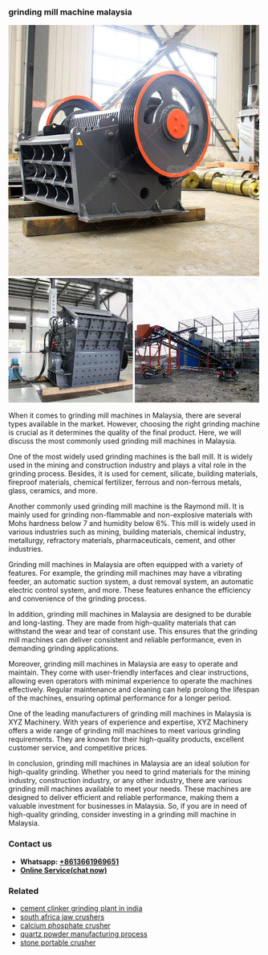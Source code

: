 <h3>grinding mill machine malaysia</h3><img src='1706755832.jpg' alt=''><p>When it comes to grinding mill machines in Malaysia, there are several types available in the market. However, choosing the right grinding machine is crucial as it determines the quality of the final product. Here, we will discuss the most commonly used grinding mill machines in Malaysia.</p><p>One of the most widely used grinding machines is the ball mill. It is widely used in the mining and construction industry and plays a vital role in the grinding process. Besides, it is used for cement, silicate, building materials, fireproof materials, chemical fertilizer, ferrous and non-ferrous metals, glass, ceramics, and more.</p><p>Another commonly used grinding mill machine is the Raymond mill. It is mainly used for grinding non-flammable and non-explosive materials with Mohs hardness below 7 and humidity below 6%. This mill is widely used in various industries such as mining, building materials, chemical industry, metallurgy, refractory materials, pharmaceuticals, cement, and other industries.</p><p>Grinding mill machines in Malaysia are often equipped with a variety of features. For example, the grinding mill machines may have a vibrating feeder, an automatic suction system, a dust removal system, an automatic electric control system, and more. These features enhance the efficiency and convenience of the grinding process.</p><p>In addition, grinding mill machines in Malaysia are designed to be durable and long-lasting. They are made from high-quality materials that can withstand the wear and tear of constant use. This ensures that the grinding mill machines can deliver consistent and reliable performance, even in demanding grinding applications.</p><p>Moreover, grinding mill machines in Malaysia are easy to operate and maintain. They come with user-friendly interfaces and clear instructions, allowing even operators with minimal experience to operate the machines effectively. Regular maintenance and cleaning can help prolong the lifespan of the machines, ensuring optimal performance for a longer period.</p><p>One of the leading manufacturers of grinding mill machines in Malaysia is XYZ Machinery. With years of experience and expertise, XYZ Machinery offers a wide range of grinding mill machines to meet various grinding requirements. They are known for their high-quality products, excellent customer service, and competitive prices.</p><p>In conclusion, grinding mill machines in Malaysia are an ideal solution for high-quality grinding. Whether you need to grind materials for the mining industry, construction industry, or any other industry, there are various grinding mill machines available to meet your needs. These machines are designed to deliver efficient and reliable performance, making them a valuable investment for businesses in Malaysia. So, if you are in need of high-quality grinding, consider investing in a grinding mill machine in Malaysia.</p><h3>Contact us</h3><ul><li><strong>Whatsapp:&nbsp;<a href="https://wa.me/8613661969651">+8613661969651</a></strong></li><li><a href="https://swt.shibang-china.com/?git&amp;zhl&amp;grinding mill machine malaysia"><strong>Online Service(chat now)</strong></a></li></ul><h3>Related</h3><ul><li><a href='cement clinker grinding plant in india.md'>cement clinker grinding plant in india</a></li><li><a href='south africa jaw crushers.md'>south africa jaw crushers</a></li><li><a href='calcium phosphate crusher.md'>calcium phosphate crusher</a></li><li><a href='quartz powder manufacturing process.md'>quartz powder manufacturing process</a></li><li><a href='stone portable crusher.md'>stone portable crusher</a></li></ul>